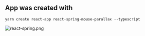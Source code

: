 ## App was created with 

```shell
yarn create react-app react-spring-mouse-parallax --typescript
```

![react-spring.png](react-spring.png)
